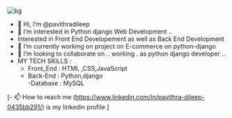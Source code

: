 ![bg](https://github.com/pavithradileep/pavithradileep/assets/137876673/0bf8fef9-3b92-4df5-a66c-195b2e435298)

- 👋 Hi, I’m @pavithradileep
- 👀 I’m interested in  Python django Web Development ..
- Interested in Front End Developement as  well as Back End Development 
- 🌱 I’m currently  working on project on  E-commerce on python-django
-  💞️ I’m looking to collaborate on .. working .  as python django  developer ..
- MY TECH  SKILLS :
  - Front_End : HTML ,CSS,JavaScript  
  - Back-End :  Python,django   
  -Database :  MySQL

 [- 📫 How to reach me
(https://www.linkedin.com/in/pavithra-dileep-0435bb291/)
      is my linkedin profile ]

